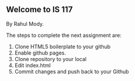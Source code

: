 ## Welcome to IS 117
By Rahul Mody.


The steps to complete the next assignment are:

1. Clone HTML5 boilerplate to your github
2. Enable github pages.
3. Clone repository to your local
4. Edit index.html
5. Commit changes and push back to your Github

